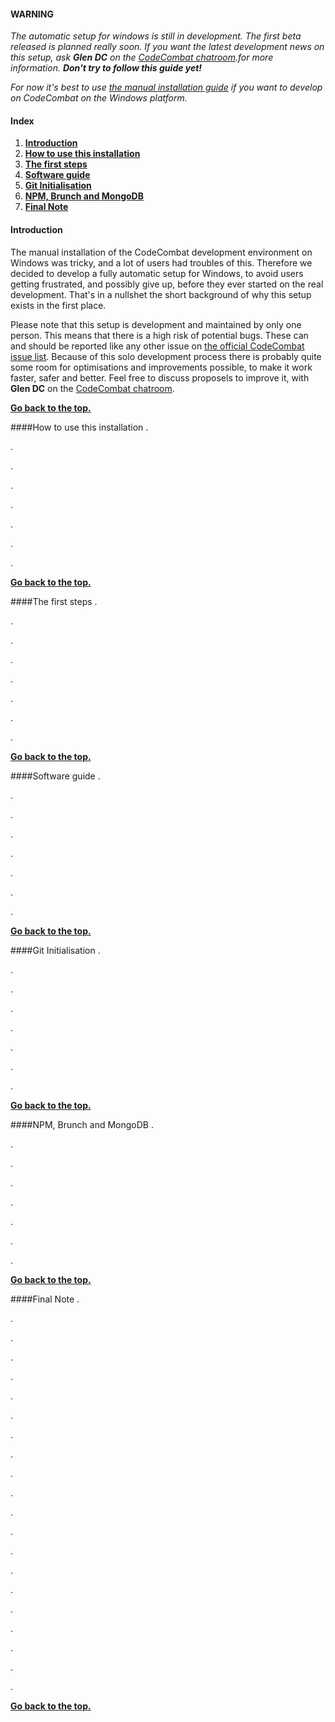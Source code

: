 #### WARNING
_The automatic setup for windows is still in development. The first beta released is planned really soon. If you want the latest development news on this setup, ask **Glen DC** on the [CodeCombat chatroom](http://www.hipchat.com/g3plnOKqa).for more information. **Don't try to follow this guide yet!**_

_For now it's best to use [the manual installation guide](https://github.com/codecombat/codecombat/wiki/Windows-Development-Environment-Setup-Guide) if you want to develop on CodeCombat on the Windows platform._

#### Index
1. **[Introduction](#introduction)**
2. **[How to use this installation](#how-to-use-this-installation)**
3. **[The first steps](#the-first-steps)**
4. **[Software guide](#software-guide)**
5. **[Git Initialisation](#git-initialisation)**
6. **[NPM, Brunch and MongoDB](#npm-brunch-and-mongodb)**
7. **[Final Note](#final-note)**

#### Introduction

The manual installation of the CodeCombat development environment on Windows was tricky, and a lot of users had troubles of this. Therefore we decided to develop a fully automatic setup for Windows, to avoid users getting frustrated, and possibly give up, before they ever started on the real development. That's in a nullshet the short background of why this setup exists in the first place.

Please note that this setup is development and maintained by only one person. This means that there is a high risk of potential bugs. These can and should be reported like any other issue on [the official CodeCombat issue list](https://github.com/codecombat/codecombat/issues?labels=enhancement&state=open). Because of this solo development process there is probably quite some room for optimisations and improvements possible, to make it work faster, safer and better. Feel free to discuss proposels to improve it, with **Glen DC** on the [CodeCombat chatroom](http://www.hipchat.com/g3plnOKqa).

**[Go back to the top.](#index)**

####How to use this installation
<insert awesome text here>
.

.

.

.

.

.

.

.

**[Go back to the top.](#index)**

####The first steps
<insert awesome text here>
.

.

.

.

.

.

.

.

**[Go back to the top.](#index)**

####Software guide
<insert awesome text here>
.

.

.

.

.

.

.

.

**[Go back to the top.](#index)**

####Git Initialisation
<insert awesome text here>
.

.

.

.

.

.

.

.

**[Go back to the top.](#index)**

####NPM, Brunch and MongoDB
<insert awesome text here>
.

.

.

.

.

.

.

.

**[Go back to the top.](#index)**

####Final Note
<insert awesome text here>
.

.

.

.

.

.

.

.

.

.

.

.

.

.

.

.

.

.

.

.

.

**[Go back to the top.](#index)**
